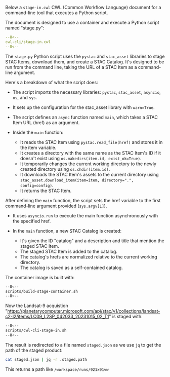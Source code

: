 
Below a `stage-in.cwl` CWL (Common Workflow Language) document for a command-line tool that executes a Python script. 

The document is designed to use a container and execute a Python script named "stage.py":

```yaml linenums="1" hl_lines="26-59" title="stage-in.cwl"
--8<--
cwl-cli/stage-in.cwl
--8<--
```

The `stage.py` Python script uses the `pystac` and `stac_asset` libraries to stage STAC Items, download them, and create a STAC Catalog. 
It's designed to be run from the command line, taking the URL of a STAC Item as a command-line argument. 

Here's a breakdown of what the script does:

* The script imports the necessary libraries: `pystac`, `stac_asset`, `asyncio`, `os`, and `sys`.

* It sets up the configuration for the stac_asset library with `warn=True`.

* The script defines an `async` function named `main`, which takes a STAC Item URL (href) as an argument.

* Inside the `main` function:

    * It reads the STAC Item using `pystac.read_file(href)` and stores it in the item variable.
    * It creates a directory with the same name as the STAC Item's ID if it doesn't exist using `os.makedirs(item.id, exist_ok=True)`.
    * It temporarily changes the current working directory to the newly created directory using `os.chdir(item.id)`.
    * It downloads the STAC Item's assets to the current directory using `stac_asset.download_item(item=item, directory=".", config=config)`.
    * It returns the STAC Item.

After defining the `main` function, the script sets the href variable to the first command-line argument provided (`sys.argv[1]`).

* It uses `asyncio.run` to execute the main function asynchronously with the specified href.

* In the `main` function, a new STAC Catalog is created:

    * It's given the ID "catalog" and a description and title that mention the staged STAC Item.
    * The staged STAC Item is added to the catalog.
    * The catalog's hrefs are normalized relative to the current working directory.
    * The catalog is saved as a self-contained catalog.

The container image is built with: 

```bash linenums="1" hl_lines="8-71"
--8<--
scripts/build-stage-container.sh
--8<--
```

Now the Landsat-9 acquistion "https://planetarycomputer.microsoft.com/api/stac/v1/collections/landsat-c2-l2/items/LC09_L2SP_042033_20231015_02_T1" is staged with: 

```bash linenums="1" hl_lines="8"
--8<--
scripts/cwl-cli-stage-in.sh
--8<--
```

The result is redirected to a file named `staged.json` as we use `jq` to get the path of the staged product:

```bash title="terminal"
cat staged.json | jq -r .staged.path
```

This returns a path like `/workspace/runs/921x91vw`